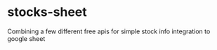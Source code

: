 # stocks-sheet
Combining a few different free apis for simple stock info integration to google sheet
